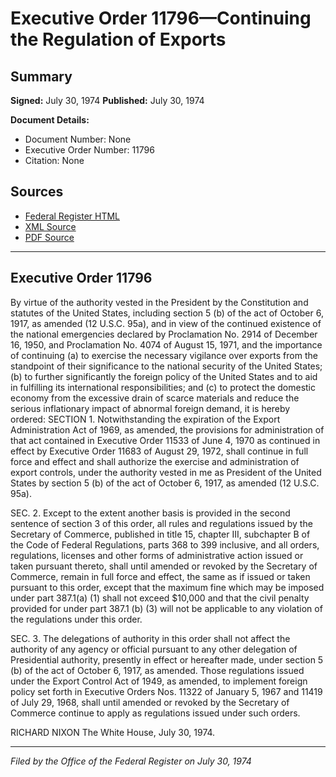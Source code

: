 # Executive Order 11796—Continuing the Regulation of Exports

## Summary

**Signed:** July 30, 1974
**Published:** July 30, 1974

**Document Details:**
- Document Number: None
- Executive Order Number: 11796
- Citation: None

## Sources
- [Federal Register HTML](https://www.presidency.ucsb.edu/documents/executive-order-11796-continuing-the-regulation-exports)
- [XML Source](None)
- [PDF Source](None)

---

## Executive Order 11796

By virtue of the authority vested in the President by the Constitution and statutes of the United States, including section 5 (b) of the act of October 6, 1917, as amended (12 U.S.C. 95a), and in view of the continued existence of the national emergencies declared by Proclamation No. 2914 of December 16, 1950, and Proclamation No. 4074 of August 15, 1971, and the importance of continuing (a) to exercise the necessary vigilance over exports from the standpoint of their significance to the national security of the United States; (b) to further significantly the foreign policy of the United States and to aid in fulfilling its international responsibilities; and (c) to protect the domestic economy from the excessive drain of scarce materials and reduce the serious inflationary impact of abnormal foreign demand, it is hereby ordered:
SECTION 1. Notwithstanding the expiration of the Export Administration Act of 1969, as amended, the provisions for administration of that act contained in Executive Order 11533 of June 4, 1970 as continued in effect by Executive Order 11683 of August 29, 1972, shall continue in full force and effect and shall authorize the exercise and administration of export controls, under the authority vested in me as President of the United States by section 5 (b) of the act of October 6, 1917, as amended (12 U.S.C. 95a).

SEC. 2. Except to the extent another basis is provided in the second sentence of section 3 of this order, all rules and regulations issued by the Secretary of Commerce, published in title 15, chapter III, subchapter B of the Code of Federal Regulations, parts 368 to 399 inclusive, and all orders, regulations, licenses and other forms of administrative action issued or taken pursuant thereto, shall until amended or revoked by the Secretary of Commerce, remain in full force and effect, the same as if issued or taken pursuant to this order, except that the maximum fine which may be imposed under part 387.1(a) (1) shall not exceed $10,000 and that the civil penalty provided for under part 387.1 (b) (3) will not be applicable to any violation of the regulations under this order.

SEC. 3. The delegations of authority in this order shall not affect the authority of any agency or official pursuant to any other delegation of Presidential authority, presently in effect or hereafter made, under section 5 (b) of the act of October 6, 1917, as amended. Those regulations issued under the Export Control Act of 1949, as amended, to implement foreign policy set forth in Executive Orders Nos. 11322 of January 5, 1967 and 11419 of July 29, 1968, shall until amended or revoked by the Secretary of Commerce continue to apply as regulations issued under such orders.

RICHARD NIXON
The White House,
July 30, 1974.

---

*Filed by the Office of the Federal Register on July 30, 1974*
